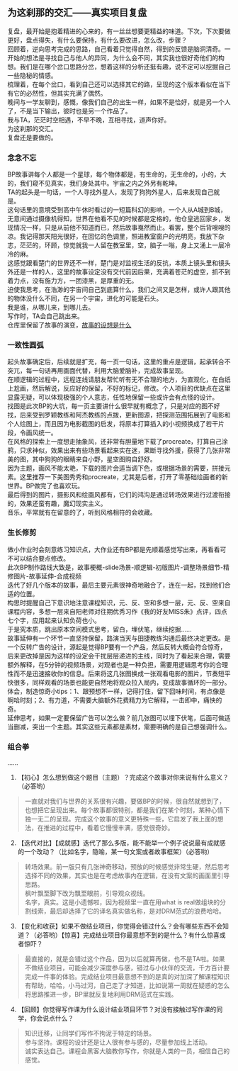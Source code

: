 ## 为这刹那的交汇——真实项目复盘
复盘，最开始是抱着精进的心来的，有一丝丝想要更精益的味道。下次，下次要做更好，盘点得失，有什么要保持，有什么要改进，怎么改，步骤？  
回顾着，逆向思考完成的思路，自己看着只觉得自然，得到的反馈是脑洞清奇。一开始的想法是寻找自己与他人的异同，为什么会不同，其实我也很好奇他们的构想。我们是在哪个岔口思路分岔，想着这样的分析还挺有趣，说不定可以挖掘自己一些隐秘的情感。  
梳理着，在每个岔口，看到自己还可以选择其它的路，呈现的这个版本看似在当下有它的必然性，但其实充满了偶然。  
晚间与一学友聊到，感慨，像我们自己的出生一样，如果不是恰好，就是另一个人了，不是当下输出，彼时也是另一个作品了。  
我与TA，茫茫时空相遇，不早不晚，互相寻找，道声你好。  
为这刹那的交汇。  
复盘还是要做的。

### 念念不忘
BP故事讲每个人都是一个星球，每个物体都是，有生命的，无生命的，小的，大的，我们窥不见真实，我们身处其中。宇宙之内之外另有乾坤。  
TA的起头是一句话，一个人寻找外星人，发现了狗狗外星人，后来发现自己就是。  
这句话里的意境受到高中午休时看过的一短篇科幻的影响，一个人从A城到B城，无意间通过摄像机得知，世界在他看不见的时候都是定格的，他仓皇逃回家乡，发现情况一样，只是从前他不知道而已，然后故事戛然而止。看罢，整个后背嗖嗖的凉。我记得那天阳光很好，在回忆的色调里，照进教室窗户的光明亮，我放下杂志，茫茫的，环顾，惊觉就我一人留在教室里，空，脑子一嗡，身上又涌上一层冷冷的麻。  
这感觉跟看楚门的世界还不一样，楚门是对监视生活的反抗，本质上镜头里和镜头外还是一样的人，这里的故事设定没有交代前因后果，充满着苍茫的虚空，抓不到着力点，没有施力方，一团漆黑，是厚重的无。  
迫使我思考，在浩渺的宇宙间自己到底算什么，我们之间又是怎样，或许人跟其他的物体没什么不同，在另一个宇宙，进化的可能是石头。  
我是谁，从哪儿来，到哪儿去。  
写作时，TA会自己跳出来。  
仓库里保留了故事的演变，[故事的设想是什么](https://github.com/lethinkrong/BP-STORY/issues/1)  

### 一致性圆弧
起头故事确定后，后续就是扩充，每一页一句话，这里的重点是逻辑，起承转合不突兀，每一句话再用画面代替，利用大脑爱脑补，完成故事呈现。  
在顺逻辑的过程中，远程连线请朋友帮忙听有无不合理的地方，为直观化，在白纸上尬画，然后解说，反应好的保留，不好的标记，修改。个人项目的优缺点在这里显露无疑，可以体现极强的个人意志，任性地保留一些或许会有点怪的设计。  
找图是此次BP的大坑，每一页主要讲什么很早就有概念了，只是对应的图不好找，后来受到罗颖教练和阿杰教练的点拨，更新图源，把探测范围拓展到了电影和个人绘图上，而且因为电影截图的启发，将原本打算插入的小视频换成了若干片段，令画风统一。  
在风格的探索上一度想走抽象风，还非常有胆量地下载了procreate，打算自己涂鸦，只求神似，效果出来有些场景看起来实在迷，果断寻找外援，获得了几张非常美的图，其中狗狗的眼睛来自小野，星空图购自舒舒。  
因为主题，画风不能太艳，下载的图片会适当调下色，或根据场景的需要，拼接元素。这里推荐一下美图秀秀和procreate，尤其是后者，打开了零基础绘画者的新世界。BP做完了也喜欢玩。  
最后得到的图片，摄影风和绘画风都有，它们的鸿沟是通过转场效果进行过渡衔接的，效果还蛮有趣，魔幻现实主义。  
音乐，平常就有在留意的了，听到风格相符的会收藏。

### 生长修剪
做小作业时会刻意练习知识点，大作业还有BP都是先顺着感觉写出来，再看看可不可以结合要点修改。  
此次BP制作路线大致是，故事梗概-slide场景-顺逻辑-初版图片-调整场景细节-精修图片-故事延伸-合成视频  
迭代了好几个版本的故事，最后主要元素很神奇地融合了，连在一起，找到他们合适的位置。  
构思时提醒自己下意识地注意课程知识，元、反、空和多想一层，元、反、空来自课程内容，多想一层来自阳老师对往期优秀习作《我的好友MISS朱》点评，四点七个字，应用起来认知负荷也小。  
于是究本质，跳出原本空间模式思考，留白，埋伏笔，继续挖掘……  
故事延伸有一个环节一直坚持保留，路演当天与田捷教练沟通后最终决定更改。是一个反转广告的设计，源起是觉得BP要有一个产品，然后反转大概会符合惊奇，后来更改掉是因为这样的设定会干扰层层递进的主线，同时为了看起来合理，需要额外解释，在5分钟的视频场景，对观者也是一种负担，需要用逻辑思考你的合理性而不是迅速接收你的信息。后来将这几张图换成一张观看电影的图片，节奏短平快很多，同样观看的场景也能更自然地将观众拉入局内，变成故事循环的一部分。  
体会，制造惊奇小tips：1、跟预想不一样，记得打住，留下回味时间，有点像是啊哈时刻；2、有力道，不需要大脑额外花费精力为它解释，一击即中，痛快的奇。  
延伸思考，如果一定要保留广告可以怎么做？前几张图可以埋下伏笔，后面可做适当删减，突出一个主题。其实这些元素都是素材，需要明确的是自己想强调什么。

### 组合拳

……

1. 【初心】怎么想到做这个题目（主题）？完成这个故事对你来说有什么意义？（必答哟）  
> 一直就对我们与世界的关系很有兴趣，要做BP的时候，很自然就想到了，也想把它呈现出来。每个故事都很特别，都是我们在某个时刻，某种心情下独一无二的呈现。完成这个故事的意义更特殊一些，它启发了我上面的想法，在推进的过程中，看着它慢慢丰满，感觉很奇妙。 

2. 【迭代对比】【成就感】迭代了那么多版，能不能举一个例子说说最有成就感的一个改动？（比如名字，隐喻，某一句文案或者故事框架）（必答哟）  
> 转场效果。前一版只有几张神奇移动，预放的时候感觉非常生硬，然后思考选择不同的效果，其实也是在考虑故事内在逻辑，在没有文案的画面里引导思路。  
枫叶飘至脚下改为飘至眼前，引导观众视线。  
名字，真实。这是小遗憾啦，因为视频里一直在用what is real做组块的分割线索，最后却选择了它的译名真实做名称，是对DRM范式的浪费哈哈。  

3. 【变化和收获】如果不做结业项目，你觉得会错过什么？会有哪些东西不会知道？（必答哟）【惊喜】完成结业项目你最意想不到的是什么？有什么惊喜或者惊吓？  
> 最直接的，就是会错过这个作品，因为以后就算再做，也不是TA啦。如果不做结业项目，可能会减少深度参与感，错过与小伙伴的交流，千方百计要完成一件事的体验。完成结业项目最意想不到的是真的对加深了解课程知识有帮助，哈哈，小马过河，自己走了才知道，比如说第一周就在疑惑的怎么将思路推进一步，BP里就反复地利用DRM范式在实践。  

4. 【回顾】你觉得写作课为什么设计结业项目环节？对没有接触过写作课的同学，你会说点什么？  
> 知识迁移，让同学们写作不拘泥于特定的场景。  
参与坚持。课程的设计还是让人很有参与感的，尽量参加线上活动。  
诚实表达自己。课程会黑客大脑教你写作，你就是人类的一员，相信自己的感觉。  

